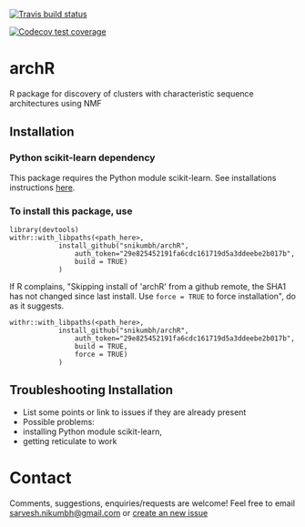<!-- badges: start -->
[![Travis build status](https://travis-ci.org/snikumbh/archR.svg?branch=master)](https://travis-ci.org/snikumbh/archR)
<!-- badges: end -->

<!-- badges: start -->
[![Codecov test coverage](https://codecov.io/gh/snikumbh/archR/branch/master/graph/badge.svg)](https://codecov.io/gh/snikumbh/archR?branch=master)
<!-- badges: end -->

# archR
R package for discovery of clusters with characteristic sequence architectures using NMF

## Installation

### Python scikit-learn dependency
This package requires the Python module scikit-learn. See installations instructions [here](insert-link).


### To install this package, use 

```
library(devtools)
withr::with_libpaths(<path_here>, 
			install_github("snikumbh/archR", 
				auth_token="29e825452191fa6cdc161719d5a3ddeebe2b017b", 
				build = TRUE)
			)
``` 

If R complains, "Skipping install of 'archR' from a github remote, the SHA1 has not changed since last install.
  Use `force = TRUE` to force installation", do as it suggests.

```
withr::with_libpaths(<path_here>, 
			install_github("snikumbh/archR", 
				auth_token="29e825452191fa6cdc161719d5a3ddeebe2b017b", 
				build = TRUE, 
				force = TRUE)
			)
```


## Troubleshooting Installation

- List some points or link to issues if they are already present
- Possible problems: 
 - installing Python module scikit-learn, 
 - getting reticulate to work

# Contact
Comments, suggestions, enquiries/requests are welcome! Feel free to email sarvesh.nikumbh@gmail.com or [create an new issue](https://github.com/snikumbh/archR/issues/new)
